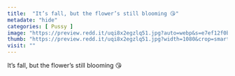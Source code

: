```yaml
---
title:  "It’s fall, but the flower’s still blooming 😘"
metadate: "hide"
categories: [ Pussy ]
image: "https://preview.redd.it/uqi8x2egzlq51.jpg?auto=webp&s=e7ef12f0b19479c78d3f1fa2de164ae5b969d2ee"
thumb: "https://preview.redd.it/uqi8x2egzlq51.jpg?width=1080&crop=smart&auto=webp&s=06d9aef83d4f6871d99354c26ab0089a88c872e1"
visit: ""
---
```

It’s fall, but the flower’s still blooming 😘
